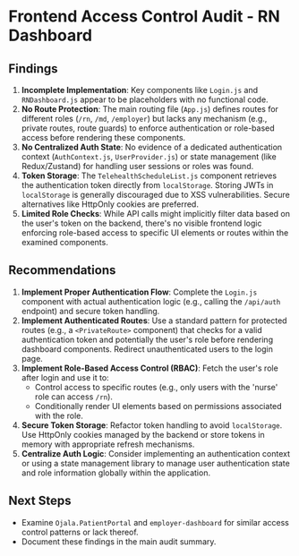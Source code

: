# Frontend Access Control Audit - RN Dashboard

## Findings

1.  **Incomplete Implementation**: Key components like `Login.js` and `RNDashboard.js` appear to be placeholders with no functional code.
2.  **No Route Protection**: The main routing file (`App.js`) defines routes for different roles (`/rn`, `/md`, `/employer`) but lacks any mechanism (e.g., private routes, route guards) to enforce authentication or role-based access before rendering these components.
3.  **No Centralized Auth State**: No evidence of a dedicated authentication context (`AuthContext.js`, `UserProvider.js`) or state management (like Redux/Zustand) for handling user sessions or roles was found.
4.  **Token Storage**: The `TelehealthScheduleList.js` component retrieves the authentication token directly from `localStorage`. Storing JWTs in `localStorage` is generally discouraged due to XSS vulnerabilities. Secure alternatives like HttpOnly cookies are preferred.
5.  **Limited Role Checks**: While API calls might implicitly filter data based on the user's token on the backend, there's no visible frontend logic enforcing role-based access to specific UI elements or routes within the examined components.

## Recommendations

1.  **Implement Proper Authentication Flow**: Complete the `Login.js` component with actual authentication logic (e.g., calling the `/api/auth` endpoint) and secure token handling.
2.  **Implement Authenticated Routes**: Use a standard pattern for protected routes (e.g., a `<PrivateRoute>` component) that checks for a valid authentication token and potentially the user's role before rendering dashboard components. Redirect unauthenticated users to the login page.
3.  **Implement Role-Based Access Control (RBAC)**: Fetch the user's role after login and use it to:
    *   Control access to specific routes (e.g., only users with the 'nurse' role can access `/rn`).
    *   Conditionally render UI elements based on permissions associated with the role.
4.  **Secure Token Storage**: Refactor token handling to avoid `localStorage`. Use HttpOnly cookies managed by the backend or store tokens in memory with appropriate refresh mechanisms.
5.  **Centralize Auth Logic**: Consider implementing an authentication context or using a state management library to manage user authentication state and role information globally within the application.

## Next Steps

*   Examine `Ojala.PatientPortal` and `employer-dashboard` for similar access control patterns or lack thereof.
*   Document these findings in the main audit summary.
